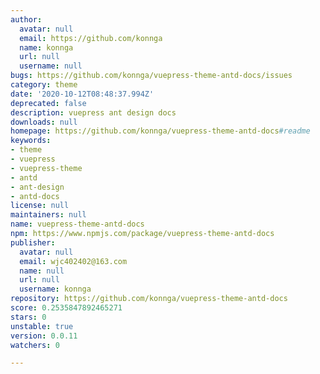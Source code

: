 ```yaml
---
author:
  avatar: null
  email: https://github.com/konnga
  name: konnga
  url: null
  username: null
bugs: https://github.com/konnga/vuepress-theme-antd-docs/issues
category: theme
date: '2020-10-12T08:48:37.994Z'
deprecated: false
description: vuepress ant design docs
downloads: null
homepage: https://github.com/konnga/vuepress-theme-antd-docs#readme
keywords:
- theme
- vuepress
- vuepress-theme
- antd
- ant-design
- antd-docs
license: null
maintainers: null
name: vuepress-theme-antd-docs
npm: https://www.npmjs.com/package/vuepress-theme-antd-docs
publisher:
  avatar: null
  email: wjc402402@163.com
  name: null
  url: null
  username: konnga
repository: https://github.com/konnga/vuepress-theme-antd-docs
score: 0.2535847892465271
stars: 0
unstable: true
version: 0.0.11
watchers: 0

---
```


